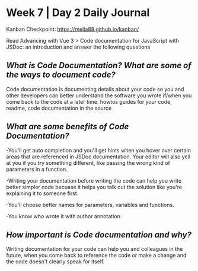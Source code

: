 # Week 7 | Day 2 Daily Journal

Kanban Checkpoint: https://melia88.github.io/kanban/

Read Advancing with Vue 3 > Code documentation for JavaScript with JSDoc: an introduction and answer the following questions

## *What is Code Documentation? What are some of the ways to document code?*
Code documentation is documenting details about your code so you and other developers can better understand the software you wrote if/when you come back to the code at a later time. howtos guides for your code, readme, code documentation in the source

## *What are some benefits of Code Documentation?*
-You'll get auto completion and you'll get hints when you hover over certain areas that are referenced in JSDoc documentation. Your editor will also yell at you if you try something different, like passing the wrong kind of parameters in a function.

-Writing your documentation before writing the code can help you write better simpler code becuase it helps you  talk out the solution like you're explaining it to someone first.

-You'll choose better names for parameters, variables and functions.

-You know who wrote it with author annotation.

## *How important is Code documentation and why?*
Writing documentation for your code can help you and colleagues in the future, when you come back to reference the code or make a change and the code doesn't clearly speak for itself.






